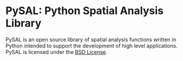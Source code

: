 # PySAL: Python Spatial Analysis Library

PySAL is an open source library of spatial analysis functions written in Python intended to support the development of high level applications. PySAL is licensed under the [BSD License](http://opensource.org/licenses/BSD-3-Clause).
